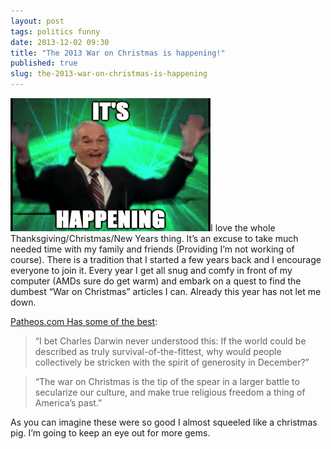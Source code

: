 ```yaml
---
layout: post
tags: politics funny
date: 2013-12-02 09:30
title: "The 2013 War on Christmas is happening!"
published: true
slug: the-2013-war-on-christmas-is-happening
---
```

<img class="alignright" src="/images/itshappening.gif">I love the whole Thanksgiving/Christmas/New Years thing.  It’s an excuse to take much needed time with my family and friends (Providing I’m not working of course).  There is a tradition that I started a few years back and I encourage everyone to join it.  Every year I get all snug and comfy in front of my computer (AMDs sure do get warm) and embark on a quest to find the dumbest “War on Christmas” articles I can.  Already this year has not let me down.

[Patheos.com Has some of the best](http://www.patheos.com/blogs/friendlyatheist/2013/11/09/sarah-palin-an-angry-atheist-with-a-lawyer-is-one-of-the-most-powerful-persons-in-america/):

> “I bet Charles Darwin never understood this: If the world could be described as truly survival-of-the-fittest, why would people collectively be stricken with the spirit of generosity in December?”

> “The war on Christmas is the tip of the spear in a larger battle to secularize our culture, and make true religious freedom a thing of America’s past.”

As you can imagine these were so good I almost squeeled like a christmas pig.  I’m going to keep an eye out for more gems.
